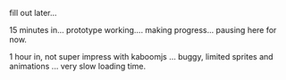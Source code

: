 fill out later...

15 minutes in... prototype working.... making progress... pausing here for now.

1 hour in, not super impress with kaboomjs ... buggy, limited sprites and animations ... very slow loading time.

